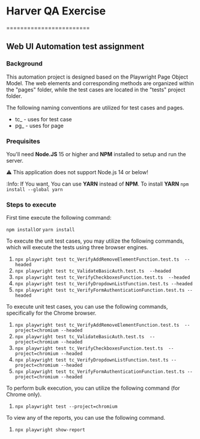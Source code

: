 # Harver QA Exercise
========================

## Web UI Automation test assignment

### Background

This automation project is designed based on the Playwright Page Object Model. The web elements and corresponding methods are organized within the "pages" folder, while the test cases are located in the "tests" project folder.

The following naming conventions are utilized for test cases and pages.
- tc_ - uses for test case
- pg_ - uses for page

### Prequisites

You'll need **Node.JS** 15 or higher and **NPM** installed to setup and run the server.

:warning: This application does not support Node.js 14 or below!

:Info: If You want, You can use **YARN** instead of **NPM**. To install **YARN** `npm install --global yarn`

### Steps to execute

First time execute the following command:

`npm install`or `yarn install`

To execute the unit test cases, you may utilize the following commands, which will execute the tests using three browser engines.

1. `npx playwright test tc_VerifyAddRemoveElementFunction.test.ts  --headed`
2. `npx playwright test tc_ValidateBasicAuth.test.ts  --headed`
3. `npx playwright test tc_VerifyCheckboxesFunction.test.ts  --headed`
4. `npx playwright test tc_VerifyDropdownListFunction.test.ts --headed`
5. `npx playwright test tc_VerifyFormAuthenticationFunction.test.ts --headed`

To execute unit test cases, you can use the following commands, specifically for the Chrome browser.

1. `npx playwright test tc_VerifyAddRemoveElementFunction.test.ts  --project=chromium --headed`
2. `npx playwright test tc_ValidateBasicAuth.test.ts  --project=chromium --headed`
3. `npx playwright test tc_VerifyCheckboxesFunction.test.ts  --project=chromium --headed`
4. `npx playwright test tc_VerifyDropdownListFunction.test.ts --project=chromium --headed`
5. `npx playwright test tc_VerifyFormAuthenticationFunction.test.ts --project=chromium --headed`

To perform bulk execution, you can utilize the following command (for Chrome only).

1. `npx playwright test --project=chromium`

To view any of the reports, you can use the following command.

1. `npx playwright show-report`